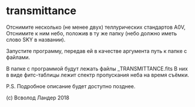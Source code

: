 # transmittance

Отснимите несколько (не менее двух) теллурических стандартов А0V,
Отснимите к ним небо, положив в ту же папку (небо должно иметь
слово SKY в названии).

Запустите программу, передав ей в качестве аргумента путь к папке с файлами.

В папке с программой будут лежать файлы <Bandname>_TRANSMITTANCE.fits
В них в виде фитс-таблицы лежит спектр пропускания неба на время съёмки.

P.S. Подробное описание будет доступно позднее.

(с) Всволод Ландер 2018